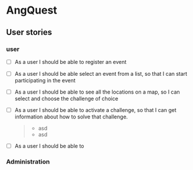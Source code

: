 # AngQuest

## User stories

### user

- [ ] As a user I should be able to register an event
- [ ] As a user I should be able select an event from a list, so that I can start participating in the event
- [ ] As a user I should be able to see all the locations on a map, so I can select and choose the challenge of choice
- [ ] As a user I should be able to activate a challenge, so that I can get information about how to solve that challenge.
    >   - asd
    >   - asd
- [ ] As a user I should be able to 


### Administration
